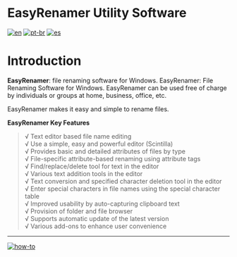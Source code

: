 # EasyRenamer Utility Software
[![en](https://img.shields.io/badge/lang-en-red.svg)](https://github.com/jonatasemidio/multilanguage-readme-pattern/blob/master/README.md)
[![pt-br](https://img.shields.io/badge/lang-pt--br-green.svg)](https://github.com/jonatasemidio/multilanguage-readme-pattern/blob/master/README.pt-br.md)
[![es](https://img.shields.io/badge/lang-es-yellow.svg)](https://github.com/jonatasemidio/multilanguage-readme-pattern/blob/master/README.es.md)

Introduction
============

**EasyRenamer**: file renaming software for Windows. EasyRenamer: File Renaming Software for Windows. EasyRenamer can be used free of charge by individuals or groups at home, business, office, etc.


EasyRenamer makes it easy and simple to rename files.

**EasyRenamer Key Features**

> √ Text editor based file name editing   
> √ Use a simple, easy and powerful editor (Scintilla)   
> √ Provides basic and detailed attributes of files by type   
> √ File-specific attribute-based renaming using attribute tags   
> √ Find/replace/delete tool for text in the editor   
> √ Various text addition tools in the editor   
> √ Text conversion and specified character deletion tool in the editor   
> √ Enter special characters in file names using the special character table   
> √ Improved usability by auto-capturing clipboard text   
> √ Provision of folder and file browser   
> √ Supports automatic update of the latest version   
> √ Various add-ons to enhance user convenience   

---
[![how-to](https://img.shields.io/badge/how--to-use-blue.svg)](https://github.com/jonatasemidio/multilanguage-readme-pattern/blob/master/STEPS.md)
